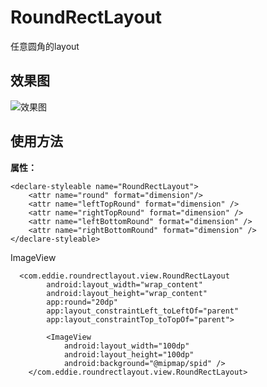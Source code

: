 # RoundRectLayout
任意圆角的layout

## 效果图

![效果图](https://github.com/learningWu/RoundRectLayout/blob/master/app/image/effect.png?raw=true)

## 使用方法
**属性：**

    <declare-styleable name="RoundRectLayout">
        <attr name="round" format="dimension"/>
        <attr name="leftTopRound" format="dimension" />
        <attr name="rightTopRound" format="dimension" />
        <attr name="leftBottomRound" format="dimension" />
        <attr name="rightBottomRound" format="dimension" />
    </declare-styleable>

ImageView

      <com.eddie.roundrectlayout.view.RoundRectLayout
            android:layout_width="wrap_content"
            android:layout_height="wrap_content"
            app:round="20dp"
            app:layout_constraintLeft_toLeftOf="parent"
            app:layout_constraintTop_toTopOf="parent">

            <ImageView
                android:layout_width="100dp"
                android:layout_height="100dp"
                android:background="@mipmap/spid" />
        </com.eddie.roundrectlayout.view.RoundRectLayout>
